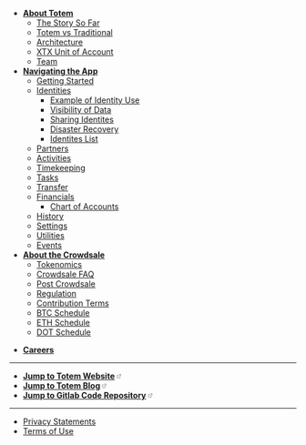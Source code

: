 * [**About Totem**](/)
    * [The Story So Far](information/story-so-far.md)
    * [Totem vs Traditional](information/totem-vs-traditional.md)
    * [Architecture](information/architecture.md)
    * [XTX Unit of Account](information/overview-xtx.md)
    * [Team](totem/team.md)
* [**Navigating the App**](app-docs/navigation.md)
    * [Getting Started](app-docs/getting-started.md)
    * [Identities](app-docs/identities/identities.md)
        * [Example of Identity Use](app-docs/identities/identities-example.md)
        * [Visibility of Data](app-docs/identities/identities-visibility.md)
        * [Sharing Identites](app-docs/identities/identities-sharing.md)
        * [Disaster Recovery](app-docs/identities/identities-backups.md)
        * [Identites List](app-docs/identities/identities-list.md)
    * [Partners](app-docs/partners.md)
    * [Activities](app-docs/activities.md)
    * [Timekeeping](app-docs/timekeeping.md)
    * [Tasks](app-docs/tasks.md)
    * [Transfer](app-docs/transfer.md)
    * [Financials](app-docs/financials.md)
        * [Chart of Accounts](information/chart-of-accounts.md)
    * [History](app-docs/history.md)
    * [Settings](app-docs/settings.md)
    * [Utilities](app-docs/utilities.md)
    * [Events](app-docs/events.md)
* [**About the Crowdsale**](crowdsale-docs/crowdsale.md)
    * [Tokenomics](crowdsale-docs/overview-xtx.md)
    * [Crowdsale FAQ](crowdsale-docs/crowdsale-faq.md)
    * [Post Crowdsale](crowdsale-docs/post-crowdsale.md)
    * [Regulation](crowdsale-docs/regulation.md)
    * [Contribution Terms](crowdsale-docs/contribution-terms.md)
    * [BTC Schedule](crowdsale-docs/btc-schedule.md)
    * [ETH Schedule](crowdsale-docs/eth-schedule.md)
    * [DOT Schedule](crowdsale-docs/dot-schedule.md)
<!-- * **FAQ** -->
<!-- * **API Docs** -->
* [**Careers**](totem/jobs.md)
---
* [**Jump to Totem Website**<span class="q-inlineBlock qu-verticalAlign--text-bottom" width="10px" name="ExternalLinkBidi" style="box-sizing: border-box; display: inline-block; width: 10px; height: 10px; flex-shrink: 0; line-height: 0; margin-left: 2px;"><span class="CssComponent__CssInlineComponent-sc-1oskqb9-1 Icon___StyledCssInlineComponent-sc-11tmcw7-0 lcSoNN"><svg width="16px" height="16px" viewBox="0 0 24 24"><g id="external_link" class="icon_svg-stroke" stroke="#666" stroke-width="1.5" fill="none" fill-rule="evenodd" stroke-linecap="round" stroke-linejoin="round"><polyline points="17 13.5 17 19.5 5 19.5 5 7.5 11 7.5"></polyline><path d="M14,4.5 L20,4.5 L20,10.5 M20,4.5 L11,13.5"></path></g></svg></span></span>](https://totemaccounting.com)
* [**Jump to Totem Blog**<span class="q-inlineBlock qu-verticalAlign--text-bottom" width="10px" name="ExternalLinkBidi" style="box-sizing: border-box; display: inline-block; width: 10px; height: 10px; flex-shrink: 0; line-height: 0; margin-left: 2px;"><span class="CssComponent__CssInlineComponent-sc-1oskqb9-1 Icon___StyledCssInlineComponent-sc-11tmcw7-0 lcSoNN"><svg width="16px" height="16px" viewBox="0 0 24 24"><g id="external_link" class="icon_svg-stroke" stroke="#666" stroke-width="1.5" fill="none" fill-rule="evenodd" stroke-linecap="round" stroke-linejoin="round"><polyline points="17 13.5 17 19.5 5 19.5 5 7.5 11 7.5"></polyline><path d="M14,4.5 L20,4.5 L20,10.5 M20,4.5 L11,13.5"></path></g></svg></span></span>](https://medium.com/totemlive/) 
* [**Jump to Gitlab Code Repository**<span class="q-inlineBlock qu-verticalAlign--text-bottom" width="10px" name="ExternalLinkBidi" style="box-sizing: border-box; display: inline-block; width: 10px; height: 10px; flex-shrink: 0; line-height: 0; margin-left: 2px;"><span class="CssComponent__CssInlineComponent-sc-1oskqb9-1 Icon___StyledCssInlineComponent-sc-11tmcw7-0 lcSoNN"><svg width="16px" height="16px" viewBox="0 0 24 24"><g id="external_link" class="icon_svg-stroke" stroke="#666" stroke-width="1.5" fill="none" fill-rule="evenodd" stroke-linecap="round" stroke-linejoin="round"><polyline points="17 13.5 17 19.5 5 19.5 5 7.5 11 7.5"></polyline><path d="M14,4.5 L20,4.5 L20,10.5 M20,4.5 L11,13.5"></path></g></svg></span></span>](https://gitlab.com/totem-tech)
<!-- * [Installing these docs](misc/installing-docs.md) -->
---
* [Privacy Statements](totem/privacy.md)
* [Terms of Use](totem/terms.md)